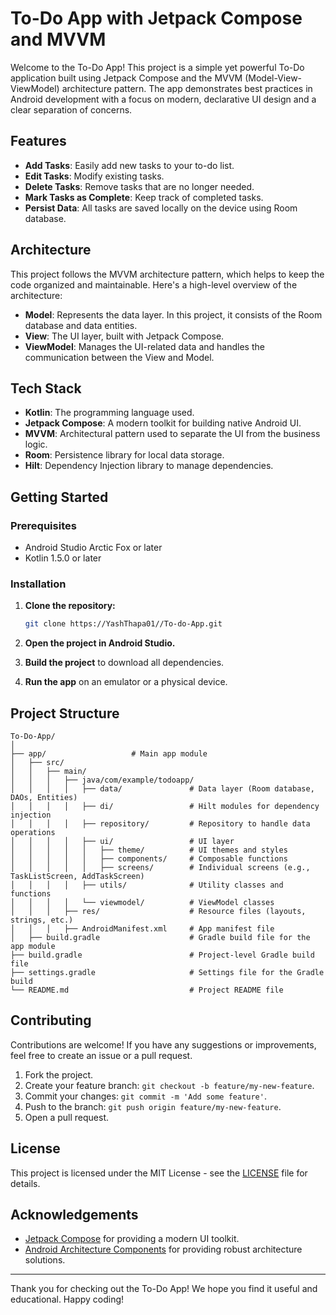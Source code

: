 # To-Do App with Jetpack Compose and MVVM

Welcome to the To-Do App! This project is a simple yet powerful To-Do application built using Jetpack Compose and the MVVM (Model-View-ViewModel) architecture pattern. The app demonstrates best practices in Android development with a focus on modern, declarative UI design and a clear separation of concerns.

## Features

- **Add Tasks**: Easily add new tasks to your to-do list.
- **Edit Tasks**: Modify existing tasks.
- **Delete Tasks**: Remove tasks that are no longer needed.
- **Mark Tasks as Complete**: Keep track of completed tasks.
- **Persist Data**: All tasks are saved locally on the device using Room database.

## Architecture

This project follows the MVVM architecture pattern, which helps to keep the code organized and maintainable. Here's a high-level overview of the architecture:

- **Model**: Represents the data layer. In this project, it consists of the Room database and data entities.
- **View**: The UI layer, built with Jetpack Compose.
- **ViewModel**: Manages the UI-related data and handles the communication between the View and Model.

## Tech Stack

- **Kotlin**: The programming language used.
- **Jetpack Compose**: A modern toolkit for building native Android UI.
- **MVVM**: Architectural pattern used to separate the UI from the business logic.
- **Room**: Persistence library for local data storage.
- **Hilt**: Dependency Injection library to manage dependencies.

## Getting Started

### Prerequisites

- Android Studio Arctic Fox or later
- Kotlin 1.5.0 or later

### Installation

1. **Clone the repository:**
   ```sh
   git clone https://YashThapa01//To-do-App.git
   ```
2. **Open the project in Android Studio.**

3. **Build the project** to download all dependencies.

4. **Run the app** on an emulator or a physical device.

## Project Structure

```plaintext
To-Do-App/
│
├── app/                   # Main app module
│   ├── src/
│   │   ├── main/
│   │   │   ├── java/com/example/todoapp/
│   │   │   │   ├── data/               # Data layer (Room database, DAOs, Entities)
│   │   │   │   ├── di/                 # Hilt modules for dependency injection
│   │   │   │   ├── repository/         # Repository to handle data operations
│   │   │   │   ├── ui/                 # UI layer
│   │   │   │   │   ├── theme/          # UI themes and styles
│   │   │   │   │   ├── components/     # Composable functions
│   │   │   │   │   ├── screens/        # Individual screens (e.g., TaskListScreen, AddTaskScreen)
│   │   │   │   ├── utils/              # Utility classes and functions
│   │   │   │   └── viewmodel/          # ViewModel classes
│   │   │   ├── res/                    # Resource files (layouts, strings, etc.)
│   │   │   ├── AndroidManifest.xml     # App manifest file
│   ├── build.gradle                    # Gradle build file for the app module
├── build.gradle                        # Project-level Gradle build file
├── settings.gradle                     # Settings file for the Gradle build
└── README.md                           # Project README file
```

## Contributing

Contributions are welcome! If you have any suggestions or improvements, feel free to create an issue or a pull request.

1. Fork the project.
2. Create your feature branch: `git checkout -b feature/my-new-feature`.
3. Commit your changes: `git commit -m 'Add some feature'`.
4. Push to the branch: `git push origin feature/my-new-feature`.
5. Open a pull request.

## License

This project is licensed under the MIT License - see the [LICENSE](LICENSE) file for details.

## Acknowledgements

- [Jetpack Compose](https://developer.android.com/jetpack/compose) for providing a modern UI toolkit.
- [Android Architecture Components](https://developer.android.com/topic/libraries/architecture) for providing robust architecture solutions.

---

Thank you for checking out the To-Do App! We hope you find it useful and educational. Happy coding!
